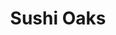 ---
layout: place
title: "Sushi Oaks"
permalink: /california/newbury-park/sushi-oaks.html
stateAbbr: CA
stateName: California
cityName: Newbury Park
seo:
  name: "Sushi Oaks"
  type: Restaurant
  links: null
description: "Looking for sushi in Newbury Park, California? Check out Sushi Oaks for a delightful Japanese dining experience. Enjoy a variety of sushi and other dishes in..."
place_id: ChIJr9JmIJ4w6IARXDoXvAwewrg
photos:
  - name: >-
      places/ChIJr9JmIJ4w6IARXDoXvAwewrg/photos/AeeoHcKZ89K_3OZgmDabd5SbpharJAvg3IjXy7-TJuudXohjaGO3KLCL99ttq2ziNe3OTCurO4SDcxfIAEl3e-x9hxi2-XWnVvLfAF9G9Z7cw_-u1LJjPRsrYFxrlLyKcq97KK5v9zmjK_lhFQ2m6QHhxVaK39QhYouBvvZEPkBwMzn8U3KibvouMWvSes7rZcI_hdQnn7xaQZVT90-nz_UPCSXVoMWEGAHoWyaXK4mK_O6YL3liw0SYrCrXsBzIASQLor_M9W6Btjzu5G0EHmpjxYguEhoHFCNmqiGnjFssV43rzg7RQ_8spE67MHyLKD__MKSp0HCpFrMzOxiw6cwYjEJnM-uomIICrT2Hgri1juaiJM5RSZUn13eGvaC3rMeKixxQ0BAnhIgLVff792gn386p4UtbDR__On82f9rGg-JoGuA5
    widthPx: 4000
    heightPx: 3000
    authorAttributions:
      - displayName: Harry Schay
        uri: https://maps.google.com/maps/contrib/117569589178546809168
        photoUri: >-
          https://lh3.googleusercontent.com/a/ACg8ocLpY4-wJ72lGvIxpnkpwtCyVivhmRLK-vGsAlS7tD7TRvdg1A=s100-p-k-no-mo
    flagContentUri: >-
      https://www.google.com/local/imagery/report/?cb_client=maps_api_places.places_api&image_key=!1e10!2sCIHM0ogKEICAgIDr3_6lswE&hl=en-US
    googleMapsUri: >-
      https://www.google.com/maps/place//data=!3m4!1e2!3m2!1sCIHM0ogKEICAgIDr3_6lswE!2e10!4m2!3m1!1s0x80e8309e2066d2af:0xb8c21e0cbc173a5c
  - name: >-
      places/ChIJr9JmIJ4w6IARXDoXvAwewrg/photos/AeeoHcI_XLXorZJCf8yve_cmYim0UsLfOWvbaam_o_ECLT5W1eVAR-fGVFEC5gcf7lbmhX77Az9sEC-NkzGcb7LaA0HhqCduV_5OmJbUTDoMUDvRrUSBay1XSm1N5l5-gWAdFv6bay6X9uvJcV76kAnnEc_LHRv-_tIf6WecmoCBK4-CUWFrT3ENa1k9dKcrAeo0sQHu3lWkNFf9HCTDLO8z0dhJU9N4b-dCvNvfsLfNYB3P5dcSQ4GAFcOI-h-qMbfxuGC7uIZqS8K9q2eQtEVt6YtATphy4d3ZwzIiiQz3mQvWZ3Q991ynGKRiRH2EWXafOlpBtsC6lhhCTaONOZ_rQ4lDY-2HVd-Y9DJUWXRnvaXx8OvW8L6OdJJnmgFK-WuxSdmv-rtdIgJ8g7Drm6mz_CMRG7u7xlwSMTqfznDGbYL3LJN7
    widthPx: 3024
    heightPx: 4032
    authorAttributions:
      - displayName: Oxana Navrotskaya
        uri: https://maps.google.com/maps/contrib/112527308499119632700
        photoUri: >-
          https://lh3.googleusercontent.com/a-/ALV-UjUYSZHZClIZVJ2G9BYeV4W4-TsjtD_rbt-Oeg9nb0g9Lh59LqgNAQ=s100-p-k-no-mo
    flagContentUri: >-
      https://www.google.com/local/imagery/report/?cb_client=maps_api_places.places_api&image_key=!1e10!2sCIHM0ogKEICAgIDj6vS45wE&hl=en-US
    googleMapsUri: >-
      https://www.google.com/maps/place//data=!3m4!1e2!3m2!1sCIHM0ogKEICAgIDj6vS45wE!2e10!4m2!3m1!1s0x80e8309e2066d2af:0xb8c21e0cbc173a5c
  - name: >-
      places/ChIJr9JmIJ4w6IARXDoXvAwewrg/photos/AeeoHcLd_rFL7u992e3RSxu6rbYcsY5---DmALR2YuqNQeauYVnyD4r6ktdTZOsMSk2MRCajSRUukwHjriaUR2CaQm28o-I1PoivZ3j_NEJhmFT7YwDyDThGqZzuqaF76mMpz_0vXQCxYHIxTu53Ghtx5km5sCthGxPlpmuP7UgTB9f8zn45o-xKxChSH0EHoivRiIL4ExDxIfX0o4_Bu5ADl-i5G039AS-qA9pDoYf_dgVPRSgIoEE3B3kkdmm4ioDDLtq3Rm6QWIziDgFvnS8DS-x9hcLfmtF4szwmy1llj2m07mBwhDGREt9kwQvpqwPjFuBFVSJ0nlZq1hb_kNuqdg9nShPmRHxTTuWjOAXEsJB_CT6Af5wy8zf8l66iEjJYviaQ5y2ypBaQ7JsDeq6zFQt9lNqigTotyPjKdTzF1XkIfg
    widthPx: 4032
    heightPx: 3024
    authorAttributions:
      - displayName: Sylvia Rieman
        uri: https://maps.google.com/maps/contrib/112225938819185553948
        photoUri: >-
          https://lh3.googleusercontent.com/a-/ALV-UjVt4Q8L1IpOD3zUQjGFejkBul8jkOYxaLF1H8171uVX2KbbCqhK=s100-p-k-no-mo
    flagContentUri: >-
      https://www.google.com/local/imagery/report/?cb_client=maps_api_places.places_api&image_key=!1e10!2sCIHM0ogKEICAgIDs9qvscg&hl=en-US
    googleMapsUri: >-
      https://www.google.com/maps/place//data=!3m4!1e2!3m2!1sCIHM0ogKEICAgIDs9qvscg!2e10!4m2!3m1!1s0x80e8309e2066d2af:0xb8c21e0cbc173a5c
  - name: >-
      places/ChIJr9JmIJ4w6IARXDoXvAwewrg/photos/AeeoHcKlhcA4ABI8B38n5jLB-cnIaPXAuxi7XfYtqvkOSnC7tISuHvW9bquzFq0PM1SNOXllT8rybdvo_Fab0MXqROLuRIY2xz1gi0FuYqTku1zPl8Ga3ATOYI_wz_NYVTJmuLl5Ypw5H29MZkb9c7ihX-GaHqd7_YVQm9PwSjzTUbEBtPhE2sETcYHSAv2pBF0yHDRLhm8lxrL3lPhhjkdLwWWJbWkSXNaApg5_8NReZKX-27-uHIvdbrFxaDTzmyeEjE2Dfff3n5zUeEvr5GWDwEYIMdnSGXWxtuMGdI3wZ5HYCN-_z-w8og9_C-fcwr31uHnl3FJUByqEDzIeSVvh-abPZF8nhcldzPgzCAOKqkje-5No_wsW5NC_cIhOkDLuPU0b9WFKPtqs2NP1BVtSlEHl9yU2UaOho5IEJSNMZ4mZG6Q
    widthPx: 4032
    heightPx: 3024
    authorAttributions:
      - displayName: Sylvia Rieman
        uri: https://maps.google.com/maps/contrib/112225938819185553948
        photoUri: >-
          https://lh3.googleusercontent.com/a-/ALV-UjVt4Q8L1IpOD3zUQjGFejkBul8jkOYxaLF1H8171uVX2KbbCqhK=s100-p-k-no-mo
    flagContentUri: >-
      https://www.google.com/local/imagery/report/?cb_client=maps_api_places.places_api&image_key=!1e10!2sCIHM0ogKEICAgID0y6fnxQE&hl=en-US
    googleMapsUri: >-
      https://www.google.com/maps/place//data=!3m4!1e2!3m2!1sCIHM0ogKEICAgID0y6fnxQE!2e10!4m2!3m1!1s0x80e8309e2066d2af:0xb8c21e0cbc173a5c
  - name: >-
      places/ChIJr9JmIJ4w6IARXDoXvAwewrg/photos/AeeoHcJWirZmrF99XuOLA5Wdtz_sKPcH6UBdbEcXynNOBXjz3V3ONVEX_2eJKcGRT2k7HhlXXOj1A-Y4HNZtrS-PImji6k9aqep-8Y5GCEwehG3iev2KntX_BofU7755EVX7KonGgzwt2tajKmqaHwEWZCyePWAjzncRjsx5C0VqoyaSm0iKpuPEsW07PzLuE5OAQVi3t0Q51qBJNVI5FR0QDSbdwNzw865qaC-gXiHu--Fq6EeEWJKvdCt4P8ag56-c8qC6gSWAoWP4nszbz8kc9cpgnQ90CFMSfyWkwiVKIf_j-TX86NIdJistf45Q1YJHRN1hw8kdPsEGAgDzjgzjit1BmCIOXk0a5Mn_2WyWwoVsjiOI_v7x9CvHJ6RzPLXHIZ8x95tIoFnHrLEBOWXLn9blmbpLJ48gE_LkuGkh2IA
    widthPx: 4032
    heightPx: 1908
    authorAttributions:
      - displayName: Andres
        uri: https://maps.google.com/maps/contrib/106690531873764035900
        photoUri: >-
          https://lh3.googleusercontent.com/a-/ALV-UjXmj_A2obdvIhFD8LvWxdOQapil-IW0_9PT-PiJVZgTeicUtFFNWA=s100-p-k-no-mo
    flagContentUri: >-
      https://www.google.com/local/imagery/report/?cb_client=maps_api_places.places_api&image_key=!1e10!2sCIHM0ogKEICAgICi9MiUEg&hl=en-US
    googleMapsUri: >-
      https://www.google.com/maps/place//data=!3m4!1e2!3m2!1sCIHM0ogKEICAgICi9MiUEg!2e10!4m2!3m1!1s0x80e8309e2066d2af:0xb8c21e0cbc173a5c
  - name: >-
      places/ChIJr9JmIJ4w6IARXDoXvAwewrg/photos/AeeoHcLSnvUcTvz7zKpr4tp9ktp--6jxvcrQcwsq7qz7uUvpaUfZGq2H8NU7dPwuVQqxaV2t67xn9gsvlDVR_ZoYOePQfNuD3KSAAnowuAyG9Di9xvF9N42jsv-Gs_ygSR7XDonTLAXnkRfmWQ5VM9DJfgwcd4EShsHGiKwLmnv3yRCMqwoelhqn0nZstlzSMvNQChZA16tOJWi6-VlWNjLtAiEd-tLBaR4rSF_88RNd6BwKHJpMCnL-iuEoZ99M1s5loZ-bHbXxGrt38bOO7zHzTkOh-IzRnwpSPnddolQdmycPMvZZqhh5lQnHJXqF3qW-ERVChaRnlYvAARMkGfDxGB0ikW65t5MQ2HZy6lXGKBwOYTHaotWfJL-x0JpGciDnOFHRxOMmZ0TIykOtPh2TTSVq5CI4ftteiJEUfwgBeDnnew
    widthPx: 4000
    heightPx: 3000
    authorAttributions:
      - displayName: Harry Schay
        uri: https://maps.google.com/maps/contrib/117569589178546809168
        photoUri: >-
          https://lh3.googleusercontent.com/a/ACg8ocLpY4-wJ72lGvIxpnkpwtCyVivhmRLK-vGsAlS7tD7TRvdg1A=s100-p-k-no-mo
    flagContentUri: >-
      https://www.google.com/local/imagery/report/?cb_client=maps_api_places.places_api&image_key=!1e10!2sCIHM0ogKEICAgIDr34HMPQ&hl=en-US
    googleMapsUri: >-
      https://www.google.com/maps/place//data=!3m4!1e2!3m2!1sCIHM0ogKEICAgIDr34HMPQ!2e10!4m2!3m1!1s0x80e8309e2066d2af:0xb8c21e0cbc173a5c
  - name: >-
      places/ChIJr9JmIJ4w6IARXDoXvAwewrg/photos/AeeoHcKTWtOEnPAjZWrx7VPc8gYh7DlzsWC-Mnt8enFCf0YWvNT7mDZ7HNGjafXhBQj4GdT_QaiEH_vsGRbZT55HUA0-PWmuAVTbHocmz1b8uTxTH61wFAUJGrCh3GkdJXICOSox6LchL7Z-t_GXiHGjhzOt6Nj7gDiq48AEmJHu4ftgI8vzr7SpANthlVX_SBUhWjgXm2qMGcRkEtN3ZOqhrfLiQMJ-f3fDFD05cioT7iiEGPcY35LilCJdLGS0MszbtJZs-lucc25qqxX-KvJd5IcVTZSYKtXzqWmu3C7FcwHyfPbjDZnGDROMvilwbo-06u7jur8VTfXRa20kGkz8vB1U-7Gp9Pkj10-d8UlOnLe8AMS-puJq9fDgITrGQtG2W12dwzKmk200HYMGVU5AqrcbH5SPQgICF262ImquNDw3vk4
    widthPx: 2560
    heightPx: 1440
    authorAttributions:
      - displayName: Harvey
        uri: https://maps.google.com/maps/contrib/104379609171471444382
        photoUri: >-
          https://lh3.googleusercontent.com/a/ACg8ocLkfPdQwR-VETpe5g3_JMSVClBbSVqM71iKw5T7TbFKjUtgbA=s100-p-k-no-mo
    flagContentUri: >-
      https://www.google.com/local/imagery/report/?cb_client=maps_api_places.places_api&image_key=!1e10!2sCIHM0ogKEICAgIC43r7fjwE&hl=en-US
    googleMapsUri: >-
      https://www.google.com/maps/place//data=!3m4!1e2!3m2!1sCIHM0ogKEICAgIC43r7fjwE!2e10!4m2!3m1!1s0x80e8309e2066d2af:0xb8c21e0cbc173a5c
  - name: >-
      places/ChIJr9JmIJ4w6IARXDoXvAwewrg/photos/AeeoHcKtAGoNLhmwD4x6OOUVjggXkPWBYy7WpOCOvepMzUq8i7f4vUyIH-uPbO9hIOPc0SXBYsesU5-fzymoKt6dy8s-oFV5OYKtikLcVz7ingaWplDVljfOFXvHvXtOI9ZdvZoIhm972DVX8R_3dRR-kIcE16slKph6a3QjxDZ_glIwNYC20bC50y81oEbkDB-cxjHFfC2C7eIMzxmcIl9iW8m_kPXcMY0qRa1tPRgUUSmB0Kve2Bhai-ygfEZ4xNyJghLgwyiZjZb-4HmRDgJ8vFKWv3y3Cy8inmJCSyq2NZ6OQfc38UQi43dW3W9G_DhH1TG7c6Q4TToSfePP58TmdvI7x6zCa38dT0VSmBxWFW35ecM8ruITklJQ9ZJybug0EXbUS_pRpZI_SJiUSQZNs5aIZ8kSYnb95xCHAx1DWBXTKEE
    widthPx: 4032
    heightPx: 3024
    authorAttributions:
      - displayName: Sylvia Rieman
        uri: https://maps.google.com/maps/contrib/112225938819185553948
        photoUri: >-
          https://lh3.googleusercontent.com/a-/ALV-UjVt4Q8L1IpOD3zUQjGFejkBul8jkOYxaLF1H8171uVX2KbbCqhK=s100-p-k-no-mo
    flagContentUri: >-
      https://www.google.com/local/imagery/report/?cb_client=maps_api_places.places_api&image_key=!1e10!2sCIHM0ogKEICAgID0y7uYxwE&hl=en-US
    googleMapsUri: >-
      https://www.google.com/maps/place//data=!3m4!1e2!3m2!1sCIHM0ogKEICAgID0y7uYxwE!2e10!4m2!3m1!1s0x80e8309e2066d2af:0xb8c21e0cbc173a5c
  - name: >-
      places/ChIJr9JmIJ4w6IARXDoXvAwewrg/photos/AeeoHcI4HI07ydDrAgjl2dEkw7Na3JIZLodAdnZ4-Z01bBhC3l03-OD6wUUYcTSyMxYpgglptQF1wKEz2_ZsR7HjD62JHnchLDfLbMSotgZ1rzOaS3PxFdaN0a3bz-qrQgINaLsLR15HlpAgLWwJU45cFgSNGtu8yRX4dysCtL4sh5VCx9QO9p2RLl2qwA6P-16RJKB-T4mngM3jJo1ZqjL1YZ7xyN62S507YDhhimFF8xIqmkd-YIcx8LGcp-TC5R9ufq2Ppv4Yf6WBes4wW0GJlrbrstnHlhkC4HI4r5MVIZwKCDvWvT1aNW_Xw5nGZVRbsK9XBdhGbJRaR6wK7rGHLQdiGHMB3KdWQO8-M0WMRrvOKG8Re9Il2Bl5OjI6KmqHsVxAqiZQ5WaF2vA6H_ZnBTwqLSzsTL2D1U9ZVHrxw7A
    widthPx: 3024
    heightPx: 4032
    authorAttributions:
      - displayName: Oxana Navrotskaya
        uri: https://maps.google.com/maps/contrib/112527308499119632700
        photoUri: >-
          https://lh3.googleusercontent.com/a-/ALV-UjUYSZHZClIZVJ2G9BYeV4W4-TsjtD_rbt-Oeg9nb0g9Lh59LqgNAQ=s100-p-k-no-mo
    flagContentUri: >-
      https://www.google.com/local/imagery/report/?cb_client=maps_api_places.places_api&image_key=!1e10!2sCIHM0ogKEICAgIDj6vS4Zw&hl=en-US
    googleMapsUri: >-
      https://www.google.com/maps/place//data=!3m4!1e2!3m2!1sCIHM0ogKEICAgIDj6vS4Zw!2e10!4m2!3m1!1s0x80e8309e2066d2af:0xb8c21e0cbc173a5c
  - name: >-
      places/ChIJr9JmIJ4w6IARXDoXvAwewrg/photos/AeeoHcKotXvp3Y1MsQfUaofNdFwehrrrCpd_m27rrc9PtxwcnV7SSt7EvaJYp2l5RGuIn1eRxlIpXCUr7BgrZIbYLY19XQ-hLv_SGfvNkxOMuO2wl5HzZXaojrJI24gtHE5eyjudDR8NfyHH_u7F3XfDYddbVI9xQJLwJjtd2ZAs5_TB1UkfbLsu5PsbNPuO-GngJyHn2aS9uX3eFkHGA5KZSuw4OszGhe9-nKuPfg33jEFMS98-QShvzWp2CTOH89GqflrfirHOp0b5I-94dPN4OgQ6tW1rMCDxBCLvDfUH5F5D9HMvjLjFwsjEe0hPF7fBuwdbC_d1h2n7mxa8wdrIu6EqjO-ogijTdvvsqHFbomqEc0y0xlFh34tk-aFXMhKr5LWdm9Krfr6Gyd5buxOMjJQ_pesFw7r35DWiihQw7ck
    widthPx: 4000
    heightPx: 3000
    authorAttributions:
      - displayName: Harry Schay
        uri: https://maps.google.com/maps/contrib/117569589178546809168
        photoUri: >-
          https://lh3.googleusercontent.com/a/ACg8ocLpY4-wJ72lGvIxpnkpwtCyVivhmRLK-vGsAlS7tD7TRvdg1A=s100-p-k-no-mo
    flagContentUri: >-
      https://www.google.com/local/imagery/report/?cb_client=maps_api_places.places_api&image_key=!1e10!2sCIHM0ogKEICAgICXo6e1GA&hl=en-US
    googleMapsUri: >-
      https://www.google.com/maps/place//data=!3m4!1e2!3m2!1sCIHM0ogKEICAgICXo6e1GA!2e10!4m2!3m1!1s0x80e8309e2066d2af:0xb8c21e0cbc173a5c
address: 2160 Newbury Rd D, Newbury Park, CA 91320, USA
street: 2160 Newbury Rd D
city: Newbury Park
state: CA
zip: '91320'
country: USA
neighborhood: Newbury Park
latitude: '34.182026'
longitude: '-118.924815'
accessibility_options:
  wheelchairAccessibleParking: true
  wheelchairAccessibleEntrance: true
  wheelchairAccessibleRestroom: true
  wheelchairAccessibleSeating: true
business_status: OPERATIONAL
name: Sushi Oaks
google_maps_links:
  directionsUri: >-
    https://www.google.com/maps/dir//''/data=!4m7!4m6!1m1!4e2!1m2!1m1!1s0x80e8309e2066d2af:0xb8c21e0cbc173a5c!3e0
  placeUri: https://maps.google.com/?cid=13313236488504687196
  writeAReviewUri: >-
    https://www.google.com/maps/place//data=!4m3!3m2!1s0x80e8309e2066d2af:0xb8c21e0cbc173a5c!12e1
  reviewsUri: >-
    https://www.google.com/maps/place//data=!4m4!3m3!1s0x80e8309e2066d2af:0xb8c21e0cbc173a5c!9m1!1b1
  photosUri: >-
    https://www.google.com/maps/place//data=!4m3!3m2!1s0x80e8309e2066d2af:0xb8c21e0cbc173a5c!10e5
primary_type: Sushi Restaurant
opening_hours:
  regular: null
  current: null
secondary_opening_hours:
  regular:
    weekdayDescriptions: null
    type: null
  current:
    weekdayDescriptions: null
    type: null
phone: null
price_level: null
price_range: null
rating: null
rating_count: 0
website: null
reviews: null
parking_options: null
payment_options: null
allow_dogs: null
curbside_pickup: null
delivery: null
dine_in: null
good_for_children: null
good_for_groups: null
good_for_sports: null
live_music: null
menu_for_children: null
outdoor_seating: null
reservable: null
restroom: null
serves_beer: null
serves_breakfast: null
serves_brunch: null
serves_cocktails: null
serves_coffee: null
serves_dinner: null
serves_dessert: null
serves_lunch: null
serves_vegetarian_food: null
serves_wine: null
takeout: null
summary: null

---